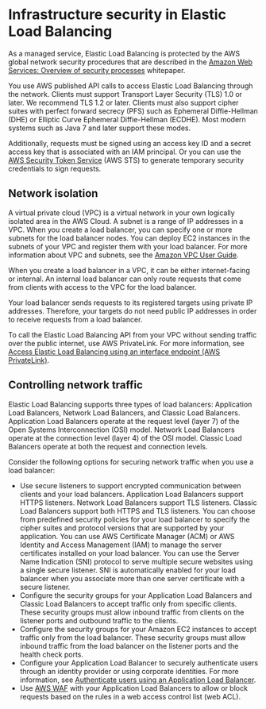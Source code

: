 # Infrastructure security in Elastic Load Balancing<a name="infrastructure-security"></a>

As a managed service, Elastic Load Balancing is protected by the AWS global network security procedures that are described in the [Amazon Web Services: Overview of security processes](https://d0.awsstatic.com/whitepapers/Security/AWS_Security_Whitepaper.pdf) whitepaper\.

You use AWS published API calls to access Elastic Load Balancing through the network\. Clients must support Transport Layer Security \(TLS\) 1\.0 or later\. We recommend TLS 1\.2 or later\. Clients must also support cipher suites with perfect forward secrecy \(PFS\) such as Ephemeral Diffie\-Hellman \(DHE\) or Elliptic Curve Ephemeral Diffie\-Hellman \(ECDHE\)\. Most modern systems such as Java 7 and later support these modes\.

Additionally, requests must be signed using an access key ID and a secret access key that is associated with an IAM principal\. Or you can use the [AWS Security Token Service](https://docs.aws.amazon.com/STS/latest/APIReference/Welcome.html) \(AWS STS\) to generate temporary security credentials to sign requests\.

## Network isolation<a name="network-isolation"></a>

A virtual private cloud \(VPC\) is a virtual network in your own logically isolated area in the AWS Cloud\. A subnet is a range of IP addresses in a VPC\. When you create a load balancer, you can specify one or more subnets for the load balancer nodes\. You can deploy EC2 instances in the subnets of your VPC and register them with your load balancer\. For more information about VPC and subnets, see the [Amazon VPC User Guide](https://docs.aws.amazon.com/vpc/latest/userguide/)\.

When you create a load balancer in a VPC, it can be either internet\-facing or internal\. An internal load balancer can only route requests that come from clients with access to the VPC for the load balancer\.

Your load balancer sends requests to its registered targets using private IP addresses\. Therefore, your targets do not need public IP addresses in order to receive requests from a load balancer\.

To call the Elastic Load Balancing API from your VPC without sending traffic over the public internet, use AWS PrivateLink\. For more information, see [Access Elastic Load Balancing using an interface endpoint \(AWS PrivateLink\)](load-balancer-vpc-endpoints.md)\.

## Controlling network traffic<a name="control-network-traffic"></a>

Elastic Load Balancing supports three types of load balancers: Application Load Balancers, Network Load Balancers, and Classic Load Balancers\. Application Load Balancers operate at the request level \(layer 7\) of the Open Systems Interconnection \(OSI\) model\. Network Load Balancers operate at the connection level \(layer 4\) of the OSI model\. Classic Load Balancers operate at both the request and connection levels\.

Consider the following options for securing network traffic when you use a load balancer:
+ Use secure listeners to support encrypted communication between clients and your load balancers\. Application Load Balancers support HTTPS listeners\. Network Load Balancers support TLS listeners\. Classic Load Balancers support both HTTPS and TLS listeners\. You can choose from predefined security policies for your load balancer to specify the cipher suites and protocol versions that are supported by your application\. You can use AWS Certificate Manager \(ACM\) or AWS Identity and Access Management \(IAM\) to manage the server certificates installed on your load balancer\. You can use the Server Name Indication \(SNI\) protocol to serve multiple secure websites using a single secure listener\. SNI is automatically enabled for your load balancer when you associate more than one server certificate with a secure listener\.
+ Configure the security groups for your Application Load Balancers and Classic Load Balancers to accept traffic only from specific clients\. These security groups must allow inbound traffic from clients on the listener ports and outbound traffic to the clients\.
+ Configure the security groups for your Amazon EC2 instances to accept traffic only from the load balancer\. These security groups must allow inbound traffic from the load balancer on the listener ports and the health check ports\.
+ Configure your Application Load Balancer to securely authenticate users through an identity provider or using corporate identities\. For more information, see [Authenticate users using an Application Load Balancer](https://docs.aws.amazon.com/elasticloadbalancing/latest/application/listener-authenticate-users.html)\.
+ Use [AWS WAF](https://docs.aws.amazon.com/waf/latest/developerguide/waf-chapter.html) with your Application Load Balancers to allow or block requests based on the rules in a web access control list \(web ACL\)\.